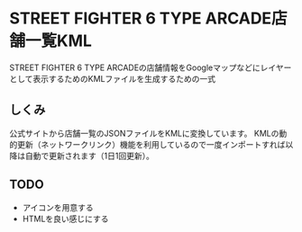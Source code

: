 # STREET FIGHTER 6 TYPE ARCADE店舗一覧KML

STREET FIGHTER 6 TYPE ARCADEの店舗情報をGoogleマップなどにレイヤーとして表示するためのKMLファイルを生成するための一式

## しくみ

公式サイトから店舗一覧のJSONファイルをKMLに変換しています。
KMLの動的更新（ネットワークリンク）機能を利用しているので一度インポートすれば以降は自動で更新されます（1日1回更新）。

## TODO

* アイコンを用意する
* HTMLを良い感じにする
